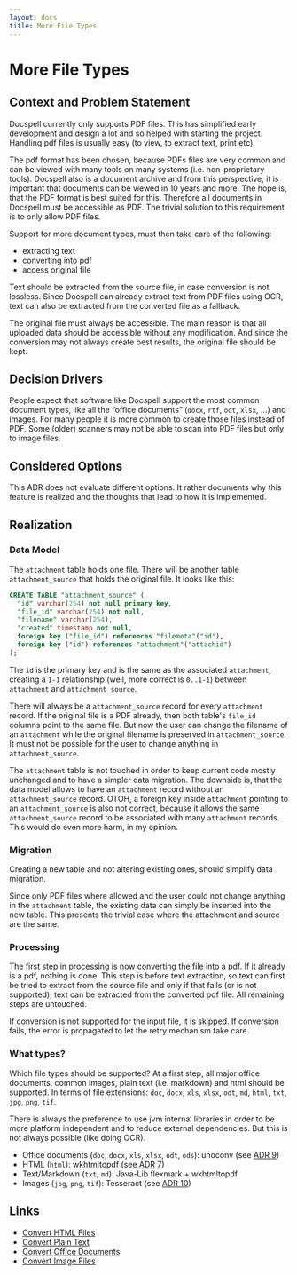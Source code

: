 ```yaml
---
layout: docs
title: More File Types
---
```


# More File Types

## Context and Problem Statement

Docspell currently only supports PDF files. This has simplified early
development and design a lot and so helped with starting the project.
Handling pdf files is usually easy (to view, to extract text, print
etc).

The pdf format has been chosen, because PDFs files are very common and
can be viewed with many tools on many systems (i.e. non-proprietary
tools). Docspell also is a document archive and from this perspective,
it is important that documents can be viewed in 10 years and more. The
hope is, that the PDF format is best suited for this. Therefore all
documents in Docspell must be accessible as PDF. The trivial solution
to this requirement is to only allow PDF files.

Support for more document types, must then take care of the following:

- extracting text
- converting into pdf
- access original file

Text should be extracted from the source file, in case conversion is
not lossless. Since Docspell can already extract text from PDF files
using OCR, text can also be extracted from the converted file as a
fallback.

The original file must always be accessible. The main reason is that
all uploaded data should be accessible without any modification. And
since the conversion may not always create best results, the original
file should be kept.


## Decision Drivers

People expect that software like Docspell support the most common
document types, like all the “office documents” (`docx`, `rtf`, `odt`,
`xlsx`, …) and images. For many people it is more common to create
those files instead of PDF. Some (older) scanners may not be able to
scan into PDF files but only to image files.


## Considered Options

This ADR does not evaluate different options. It rather documents why
this feature is realized and the thoughts that lead to how it is
implemented.

## Realization

### Data Model

The `attachment` table holds one file. There will be another table
`attachment_source` that holds the original file. It looks like this:

``` sql
CREATE TABLE "attachment_source" (
  "id" varchar(254) not null primary key,
  "file_id" varchar(254) not null,
  "filename" varchar(254),
  "created" timestamp not null,
  foreign key ("file_id") references "filemeta"("id"),
  foreign key ("id") references "attachment"("attachid")
);
```

The `id` is the primary key and is the same as the associated
`attachment`, creating a `1-1` relationship (well, more correct is
`0..1-1`) between `attachment` and `attachment_source`.

There will always be a `attachment_source` record for every
`attachment` record. If the original file is a PDF already, then both
table's `file_id` columns point to the same file. But now the user can
change the filename of an `attachment` while the original filename is
preserved in `attachment_source`. It must not be possible for the user
to change anything in `attachment_source`.

The `attachment` table is not touched in order to keep current code
mostly unchanged and to have a simpler data migration. The downside
is, that the data model allows to have an `attachment` record without
an `attachment_source` record. OTOH, a foreign key inside `attachment`
pointing to an `attachment_source` is also not correct, because it
allows the same `attachment_source` record to be associated with many
`attachment` records. This would do even more harm, in my opinion.

### Migration

Creating a new table and not altering existing ones, should simplify
data migration.

Since only PDF files where allowed and the user could not change
anything in the `attachment` table, the existing data can simply be
inserted into the new table. This presents the trivial case where the
attachment and source are the same.


### Processing

The first step in processing is now converting the file into a pdf. If
it already is a pdf, nothing is done. This step is before text
extraction, so text can first be tried to extract from the source file
and only if that fails (or is not supported), text can be extracted
from the converted pdf file. All remaining steps are untouched.

If conversion is not supported for the input file, it is skipped. If
conversion fails, the error is propagated to let the retry mechanism
take care.

### What types?

Which file types should be supported? At a first step, all major
office documents, common images, plain text (i.e. markdown) and html
should be supported. In terms of file extensions: `doc`, `docx`,
`xls`, `xlsx`, `odt`, `md`, `html`, `txt`, `jpg`, `png`, `tif`.

There is always the preference to use jvm internal libraries in order
to be more platform independent and to reduce external dependencies.
But this is not always possible (like doing OCR).

- Office documents (`doc`, `docx`, `xls`, `xlsx`, `odt`, `ods`):
  unoconv (see [ADR 9](0009_convert_office_docs))
- HTML (`html`): wkhtmltopdf (see [ADR 7](0007_convert_html_files))
- Text/Markdown (`txt`, `md`): Java-Lib flexmark + wkhtmltopdf
- Images (`jpg`, `png`, `tif`): Tesseract (see [ADR
  10](0010_convert_image_files))

## Links

* [Convert HTML Files](0007_convert_html_files)
* [Convert Plain Text](0008_convert_plain_text)
* [Convert Office Documents](0009_convert_office_docs)
* [Convert Image Files](0010_convert_image_files)
